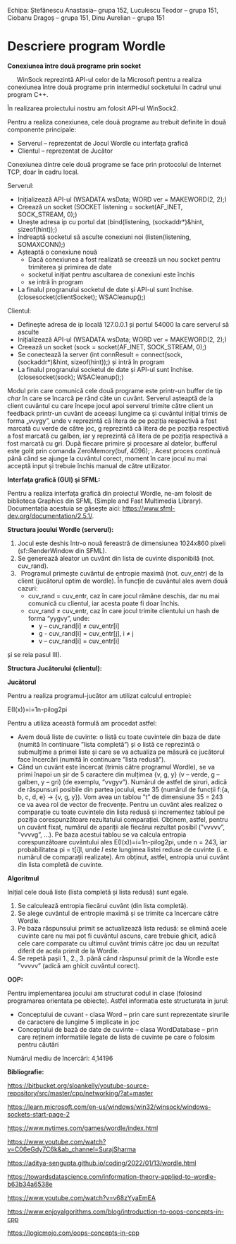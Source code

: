 Echipa: Ștefănescu Anastasia– grupa 152, Luculescu Teodor – grupa 151, Ciobanu Dragoș – grupa 151, Dinu Aurelian – grupa 151 

# **Descriere program Wordle**
**Conexiunea între două programe prin socket**

`	`WinSock reprezintă API-ul celor de la Microsoft pentru a realiza conexiunea între două programe prin intermediul socketului în cadrul unui program C++.

În realizarea proiectului nostru am folosit API-ul WinSock2.

Pentru a realiza conexiunea, cele două programe au trebuit definite în două componente principale:

- Serverul – reprezentat de Jocul Wordle cu interfața grafică
- Clientul – reprezentat de Jucător

Conexiunea dintre cele două programe se face prin protocolul de Internet TCP, doar în cadru local.

Serverul: 

- Inițializează API-ul (WSADATA wsData; WORD ver = MAKEWORD(2, 2);)
- Creează un socket (SOCKET listening = socket(AF\_INET, SOCK\_STREAM, 0);)
- Unește adresa ip cu portul dat (bind(listening, (sockaddr\*)&hint, sizeof(hint));)
- Îndreaptă socketul să asculte conexiuni noi (listen(listening, SOMAXCONN);)
- Așteaptă o conexiune nouă
  - Dacă conexiunea a fost realizată se creează un nou socket pentru trimiterea și primirea de date 
  - socketul inițiat pentru ascultarea de conexiuni este închis
  - se intră în program
- La finalul progranului socketul de date și API-ul sunt închise. (closesocket(clientSocket); WSACleanup();)

Clientul:

- Definește adresa de ip locală 127.0.0.1 și portul 54000 la care serverul să asculte
- Inițializează API-ul (WSADATA wsData; WORD ver = MAKEWORD(2, 2);)
- Creează un socket (sock = socket(AF\_INET, SOCK\_STREAM, 0);)
- Se conectează la server (int connResult = connect(sock, (sockaddr\*)&hint, sizeof(hint));) și intră în program
- La finalul progranului socketul de date și API-ul sunt închise. (closesocket(sock); WSACleanup();)

Modul prin care comunică cele două programe este printr-un buffer de tip *char* în care se încarcă pe rând câte un cuvânt. Serverul așteaptă de la client cuvântul cu care începe jocul apoi serverul trimite către client un feedback printr-un cuvânt de aceeași lungime ca și cuvântul inițial trimis de forma „vvygy”, unde v reprezintă că litera de pe poziția respectivă a fost marcată cu verde de către joc, g reprezintă că litera de pe poziția respectivă a fost marcată cu galben, iar y reprezintă că litera de pe poziția respectivă a fost marcată cu gri. După fiecare primire și procesare al datelor, bufferul este golit prin comanda ZeroMemory(buf, 4096); . Acest proces continuă până când se ajunge la cuvântul corect, moment în care jocul nu mai acceptă input și trebuie închis manual de către utilizator.

**Interfaţa grafică (GUI) şi SFML:**

Pentru a realiza interfața grafică din proiectul Wordle, ne-am folosit de biblioteca Graphics din SFML (Simple and Fast Multimedia Library). Documentația acestuia se găsește aici: <https://www.sfml-dev.org/documentation/2.5.1/>.

**Structura jocului Wordle (serverul):** 

1) Jocul este deshis într-o nouă fereastră de dimensiunea 1024x860 pixeli (sf::RenderWindow din SFML).  
1) Se generează aleator un cuvânt din lista de cuvinte disponibilă (not. cuv\_rand). 
1) ` `Programul primește cuvântul de entropie maximă (not. cuv\_entr) de la client (jucătorul optim de wordle). În funcție de cuvântul ales avem două cazuri: 
   - cuv\_rand = cuv\_entr, caz în care jocul rămâne deschis, dar nu mai comunică cu clientul, iar acesta poate fi doar închis. 
   - cuv\_rand ≠ cuv\_entr, caz în care jocul trimite clientului un hash de forma “yygvy”, unde:  
     - y – cuv\_rand[i] ≠ cuv\_entr[i] 
     - g - cuv\_rand[i] = cuv\_entr[j], i ≠ j 
     - v – cuv\_rand[i] = cuv\_entr[i] 

și se reia pasul III).

**Structura Jucătorului (clientul):**

**Jucătorul**

Pentru a realiza programul-jucător am utilizat calculul entropiei:

E(I(x))=i=1n-pilog2pi

Pentru a utiliza această formulă am procedat astfel:

- Avem două liste de cuvinte: o listă cu toate cuvintele din baza de date (numită în continuare ”lista completă”) și o listă ce reprezintă o submulțime a primei liste și care se va actualiza pe măsură ce jucătorul face încercări (numită în continuare ”lista redusă”).
- Când un cuvânt este încercat (trimis către programul Wordle), se va primi înapoi un șir de 5 caractere din mulțimea {v, g, y} (v – verde, g – galben, y – gri) (de exemplu, ”vvgyv”). Numărul de astfel de șiruri, adică de răspunsuri posibile din partea jocului, este 35 (numărul de funcții f:{a, b, c, d, e} → {v, g, y}). Vom avea un tablou ”t” de dimensiune 35 = 243 ce va avea rol de vector de frecvențe. Pentru un cuvânt ales realizez o comparație cu toate cuvintele din lista redusă și incrementez tabloul pe poziția corespunzătoare rezultatului comparației. Obținem, astfel, pentru un cuvânt fixat, numărul de apariții ale fiecărui rezultat posibil (”vvvvv”, ”vvvvg”, ...). Pe baza acestui tablou se va calcula entropia corespunzătoare cuvântului ales E(I(x))=i=1n-pilog2pi, unde n = 243, iar probabilitatea pi = t[i]l, unde *l* este lungimea listei reduse de cuvinte (i. e. numărul de comparații realizate). Am obținut, astfel, entropia unui cuvânt din lista completă de cuvinte.

**Algoritmul**

Inițial cele două liste (lista completă și lista redusă) sunt egale. 

1. Se calculează entropia fiecărui cuvânt (din lista completă).
1. Se alege cuvântul de entropie maximă și se trimite ca încercare către Wordle.
1. Pe baza răspunsului primit se actualizează lista redusă: se elimină acele cuvinte care nu mai pot fi cuvântul ascuns, care trebuie ghicit, adică cele care comparate cu ultimul cuvânt trimis către joc dau un rezultat diferit de acela primit de la Wordle.
1. Se repetă pașii 1., 2., 3. până când răspunsul primit de la Wordle este ”vvvvv” (adică am ghicit cuvântul corect).

**OOP:**

Pentru implementarea jocului am structurat codul in clase (folosind programarea orientata pe obiecte). Astfel informatia este structurata in jurul:

- Conceptului de cuvant  - clasa Word – prin care sunt reprezentate sirurile de caractere de lungime 5 implicate in joc
- Conceptului de bază de date de cuvinte – clasa WordDatabase – prin care reținem informatiile legate de lista de cuvinte pe care o folosim pentru căutări


Numărul mediu de încercări: 4,14196

**Bibliografie:**

<https://bitbucket.org/sloankelly/youtube-source-repository/src/master/cpp/networking/?at=master>

<https://learn.microsoft.com/en-us/windows/win32/winsock/windows-sockets-start-page-2>

<https://www.nytimes.com/games/wordle/index.html>

<https://www.youtube.com/watch?v=C06eGdy7C6k&ab_channel=SurajSharma>

https://aditya-sengupta.github.io/coding/2022/01/13/wordle.html

https://towardsdatascience.com/information-theory-applied-to-wordle-b63b34a6538e

https://www.youtube.com/watch?v=v68zYyaEmEA

https://www.enjoyalgorithms.com/blog/introduction-to-oops-concepts-in-cpp

https://logicmojo.com/oops-concepts-in-cpp
